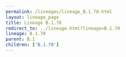 ```yaml
---
permalink: /lineages/lineage_B.1.70.html
layout: lineage_page
title: Lineage B.1.70
redirect_to: ../lineage.html?lineage=B.1.70
lineage: B.1.70
parent: B.1
children: ['B.1.70']
---
```

